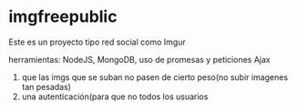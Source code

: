 # imgfreepublic

Este es un proyecto tipo red social como Imgur

herramientas: NodeJS, MongoDB, uso de promesas y peticiones Ajax

1. que las imgs que se suban no pasen de cierto peso(no subir imagenes tan pesadas)
2. una autenticación(para que no todos los usuarios 